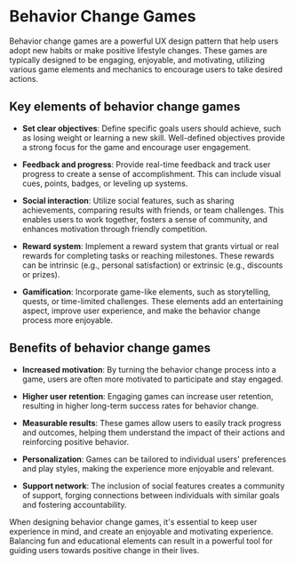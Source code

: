 # Behavior Change Games

Behavior change games are a powerful UX design pattern that help users adopt new habits or make positive lifestyle changes. These games are typically designed to be engaging, enjoyable, and motivating, utilizing various game elements and mechanics to encourage users to take desired actions.

## Key elements of behavior change games

- **Set clear objectives**: Define specific goals users should achieve, such as losing weight or learning a new skill. Well-defined objectives provide a strong focus for the game and encourage user engagement.

- **Feedback and progress**: Provide real-time feedback and track user progress to create a sense of accomplishment. This can include visual cues, points, badges, or leveling up systems.

- **Social interaction**: Utilize social features, such as sharing achievements, comparing results with friends, or team challenges. This enables users to work together, fosters a sense of community, and enhances motivation through friendly competition.

- **Reward system**: Implement a reward system that grants virtual or real rewards for completing tasks or reaching milestones. These rewards can be intrinsic (e.g., personal satisfaction) or extrinsic (e.g., discounts or prizes).

- **Gamification**: Incorporate game-like elements, such as storytelling, quests, or time-limited challenges. These elements add an entertaining aspect, improve user experience, and make the behavior change process more enjoyable.

## Benefits of behavior change games

- **Increased motivation**: By turning the behavior change process into a game, users are often more motivated to participate and stay engaged.

- **Higher user retention**: Engaging games can increase user retention, resulting in higher long-term success rates for behavior change.

- **Measurable results**: These games allow users to easily track progress and outcomes, helping them understand the impact of their actions and reinforcing positive behavior.

- **Personalization**: Games can be tailored to individual users' preferences and play styles, making the experience more enjoyable and relevant.

- **Support network**: The inclusion of social features creates a community of support, forging connections between individuals with similar goals and fostering accountability.

When designing behavior change games, it's essential to keep user experience in mind, and create an enjoyable and motivating experience. Balancing fun and educational elements can result in a powerful tool for guiding users towards positive change in their lives.
